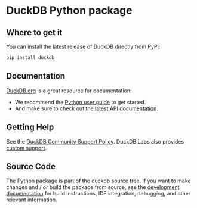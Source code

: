 # DuckDB Python package

## Where to get it

You can install the latest release of DuckDB directly from [PyPi](https://pypi.org/project/duckdb/):

```bash
pip install duckdb
```

## Documentation

[DuckDB.org](https://duckdb.org) is a great resource for documentation:
* We recommend the [Python user guide](https://duckdb.org/docs/stable/guides/python/install) to get started.
* And make sure to check out [the latest API documentation](https://duckdb.org/docs/stable/clients/python/overview).

## Getting Help

See the [DuckDB Community Support Policy](https://duckdblabs.com/community_support_policy/). DuckDB Labs also provides [custom support](https://duckdblabs.com/#support).

## Source Code

The Python package is part of the duckdb source tree. If you want to make changes and / or build the package from source, see the [development documentation](https://duckdb.org/docs/stable/dev/building/python) for build instructions, IDE integration, debugging, and other relevant information.
